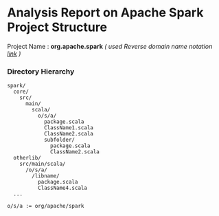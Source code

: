 # Analysis Report on Apache Spark Project Structure

Project Name : **org.apache.spark** *( used Reverse domain name notation [link](https://en.wikipedia.org/wiki/Reverse_domain_name_notation) )*

### Directory Hierarchy
```
spark/
  core/
    src/
      main/
        scala/
          o/s/a/
            package.scala
            ClassName1.scala
            ClassName2.scala
            subfolder/
              package.scala
              ClassName2.scala
  otherlib/
    src/main/scala/
      /o/s/a/
        /libname/
          package.scala
          ClassName4.scala
  ...
  
o/s/a := org/apache/spark
```



